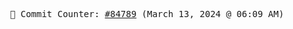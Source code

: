 <p align="center">
    <samp>
        📮 Commit Counter: <a href="https://github.com/Javascript-void0/Javascript-void0/commits/main">#84789</a> (March 13, 2024 @ 06:09 AM)
    </samp>
</p>